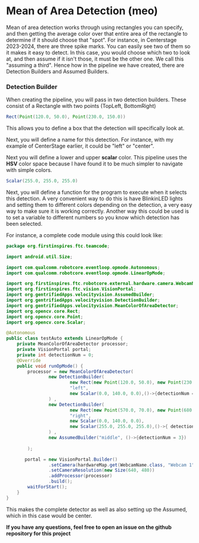 # Mean of Area Detection (meo)

Mean of area detection works through using rectangles you can specify, and then getting the average color over that entire area of the rectangle to determine if it should choose that "spot". For instance, in Centerstage 2023-2024, there are three spike marks. You can easily see two of them so it makes it easy to detect. In this case, you would choose which two to look at, and then assume if it isn't those, it must be the other one. We call this "assuming a third". Hence how in the pipeline we have created, there are Detection Builders and Assumed Builders.

### Detection Builder

When creating the pipeline, you will pass in two detection builders. These consist of a Rectangle with two points (TopLeft, BottomRight)

```java
Rect(Point(120.0, 50.0), Point(230.0, 150.0))
```

This allows you to define a box that the detection will specifically look at.&#x20;

Next, you will define a name for this detection. For instance, with my example of CenterStage earlier, it could be "left" or "center".

Next you will define a lower and upper **scalar** color. This pipeline uses the **HSV** color space because I have found it to be much simpler to navigate with simple colors.

```java
Scalar(255.0, 255.0, 255.0)
```

Next, you will define a function for the program to execute when it selects this detection. A very convenient way to do this is have BlinkinLED lights and setting them to different colors depending on the detection, a very easy way to make sure it is working correctly. Another way this could be used is to set a variable to different numbers so you know which detection has been selected.

For instance, a complete code module using this could look like:&#x20;

```java
package org.firstinspires.ftc.teamcode;

import android.util.Size;

import com.qualcomm.robotcore.eventloop.opmode.Autonomous;
import com.qualcomm.robotcore.eventloop.opmode.LinearOpMode;

import org.firstinspires.ftc.robotcore.external.hardware.camera.WebcamName;
import org.firstinspires.ftc.vision.VisionPortal;
import org.gentrifiedApps.velocityvision.AssumedBuilder;
import org.gentrifiedApps.velocityvision.DetectionBuilder;
import org.gentrifiedApps.velocityvision.MeanColorOfAreaDetector;
import org.opencv.core.Rect;
import org.opencv.core.Point;
import org.opencv.core.Scalar;

@Autonomous
public class testAuto extends LinearOpMode {
    private MeanColorOfAreaDetector processor;
    private VisionPortal portal;
    private int detectionNum = 0;
    @Override
    public void runOpMode() {
        processor = new MeanColorOfAreaDetector(
                new DetectionBuilder(
                        new Rect(new Point(120.0, 50.0), new Point(230.0, 150.0)),
                        "left",
                        new Scalar(0.0, 140.0, 0.0),()->{detectionNum = 1}
                ) ,
                new DetectionBuilder(
                        new Rect(new Point(570.0, 70.0), new Point(680.0, 170.0)),
                        "right",
                        new Scalar(0.0, 140.0, 0.0),
                        new Scalar(255.0, 255.0, 255.0),()->{ detectionNum = 2}
                ) ,
                new AssumedBuilder("middle", ()->{detectionNum = 3}) 
                
        );

       portal = new VisionPortal.Builder()
                .setCamera(hardwareMap.get(WebcamName.class, "Webcam 1"))
                .setCameraResolution(new Size(640, 480))
                .addProcessor(processor)
                .build();
        waitForStart();
    }
}
```

This makes the complete detector as well as also setting up the Assumed, which in this case would be center.

**If you have any questions, feel free to open an issue on the github repository for this project**
